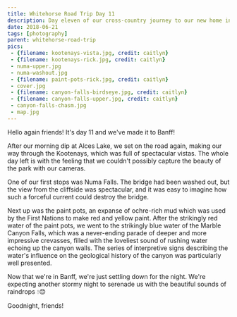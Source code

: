 ```yaml
---
title: Whitehorse Road Trip Day 11
description: Day eleven of our cross-country journey to our new home in Whitehorse
date: 2018-06-21
tags: [photography]
parent: whitehorse-road-trip
pics:
 - {filename: kootenays-vista.jpg, credit: caitlyn}
 - {filename: kootenays-rick.jpg, credit: caitlyn}
 - numa-upper.jpg
 - numa-washout.jpg
 - {filename: paint-pots-rick.jpg, credit: caitlyn}
 - cover.jpg
 - {filename: canyon-falls-birdseye.jpg, credit: caitlyn}
 - {filename: canyon-falls-upper.jpg, credit: caitlyn}
 - canyon-falls-chasm.jpg
 - map.jpg
---
```

Hello again friends! It's day 11 and we've made it to Banff!

After our morning dip at Alces Lake, we set on the road again, making our way through the Kootenays, which was full of spectacular vistas. The whole day left is with the feeling that we couldn't possibly capture the beauty of the park with our cameras.

One of our first stops was Numa Falls. The bridge had been washed out, but the view from the cliffside was spectacular, and it was easy to imagine how such a forceful current could destroy the bridge.

Next up was the paint pots, an expanse of ochre-rich mud which was used by the First Nations to make red and yellow paint. After the strikingly red water of the paint pots, we went to the strikingly blue water of the Marble Canyon Falls, which was a never-ending parade of deeper and more impressive crevasses, filled with the loveliest sound of rushing water echoing up the canyon walls. The series of interpretive signs describing the water's influence on the geological history of the canyon was particularly well presented.

Now that we're in Banff, we're just settling down for the night. We're expecting another stormy night to serenade us with the beautiful sounds of raindrops 💧😊

Goodnight, friends!